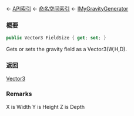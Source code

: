 ← [API索引](Api-Index) ← [命名空间索引](Namespace-Index) ← [IMyGravityGenerator](SpaceEngineers.Game.ModAPI.Ingame.IMyGravityGenerator)

### 概要

```csharp
public Vector3 FieldSize { get; set; }
```

Gets or sets the gravity field as a Vector3(W,H,D).

### 返回

[Vector3](VRageMath.Vector3)

### Remarks

X is Width Y is Height Z is Depth

